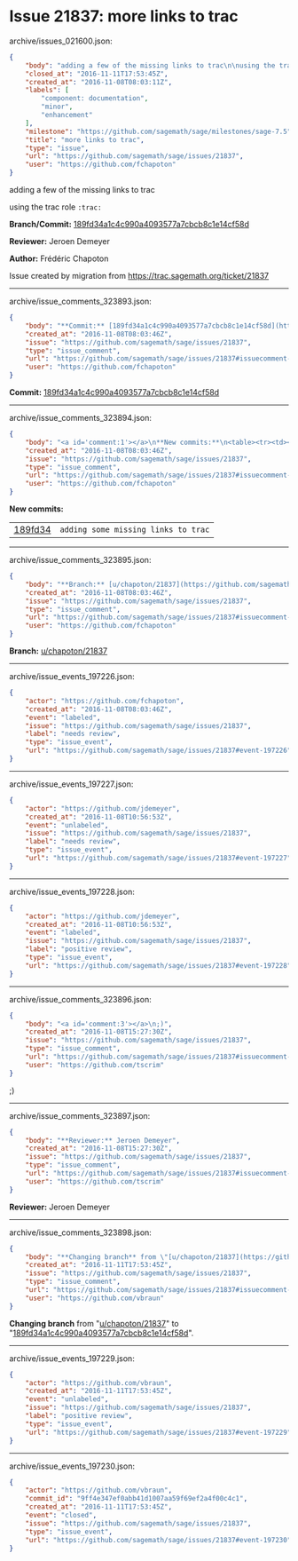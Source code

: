 # Issue 21837: more links to trac

archive/issues_021600.json:
```json
{
    "body": "adding a few of the missing links to trac\n\nusing the trac role `:trac:`\n\n**Branch/Commit:** [189fd34a1c4c990a4093577a7cbcb8c1e14cf58d](https://github.com/sagemath/sagetrac-mirror/commit/189fd34a1c4c990a4093577a7cbcb8c1e14cf58d)\n\n**Reviewer:** Jeroen Demeyer\n\n**Author:** Fr\u00e9d\u00e9ric Chapoton\n\nIssue created by migration from https://trac.sagemath.org/ticket/21837\n\n",
    "closed_at": "2016-11-11T17:53:45Z",
    "created_at": "2016-11-08T08:03:11Z",
    "labels": [
        "component: documentation",
        "minor",
        "enhancement"
    ],
    "milestone": "https://github.com/sagemath/sage/milestones/sage-7.5",
    "title": "more links to trac",
    "type": "issue",
    "url": "https://github.com/sagemath/sage/issues/21837",
    "user": "https://github.com/fchapoton"
}
```
adding a few of the missing links to trac

using the trac role `:trac:`

**Branch/Commit:** [189fd34a1c4c990a4093577a7cbcb8c1e14cf58d](https://github.com/sagemath/sagetrac-mirror/commit/189fd34a1c4c990a4093577a7cbcb8c1e14cf58d)

**Reviewer:** Jeroen Demeyer

**Author:** Frédéric Chapoton

Issue created by migration from https://trac.sagemath.org/ticket/21837





---

archive/issue_comments_323893.json:
```json
{
    "body": "**Commit:** [189fd34a1c4c990a4093577a7cbcb8c1e14cf58d](https://github.com/sagemath/sagetrac-mirror/commit/189fd34a1c4c990a4093577a7cbcb8c1e14cf58d)",
    "created_at": "2016-11-08T08:03:46Z",
    "issue": "https://github.com/sagemath/sage/issues/21837",
    "type": "issue_comment",
    "url": "https://github.com/sagemath/sage/issues/21837#issuecomment-323893",
    "user": "https://github.com/fchapoton"
}
```

**Commit:** [189fd34a1c4c990a4093577a7cbcb8c1e14cf58d](https://github.com/sagemath/sagetrac-mirror/commit/189fd34a1c4c990a4093577a7cbcb8c1e14cf58d)



---

archive/issue_comments_323894.json:
```json
{
    "body": "<a id='comment:1'></a>\n**New commits:**\n<table><tr><td><a href=\"https://github.com/sagemath/sagetrac-mirror/commit/189fd34a1c4c990a4093577a7cbcb8c1e14cf58d\">189fd34</a></td><td><code>adding some missing links to trac</code></td></tr></table>\n",
    "created_at": "2016-11-08T08:03:46Z",
    "issue": "https://github.com/sagemath/sage/issues/21837",
    "type": "issue_comment",
    "url": "https://github.com/sagemath/sage/issues/21837#issuecomment-323894",
    "user": "https://github.com/fchapoton"
}
```

<a id='comment:1'></a>
**New commits:**
<table><tr><td><a href="https://github.com/sagemath/sagetrac-mirror/commit/189fd34a1c4c990a4093577a7cbcb8c1e14cf58d">189fd34</a></td><td><code>adding some missing links to trac</code></td></tr></table>




---

archive/issue_comments_323895.json:
```json
{
    "body": "**Branch:** [u/chapoton/21837](https://github.com/sagemath/sagetrac-mirror/tree/u/chapoton/21837)",
    "created_at": "2016-11-08T08:03:46Z",
    "issue": "https://github.com/sagemath/sage/issues/21837",
    "type": "issue_comment",
    "url": "https://github.com/sagemath/sage/issues/21837#issuecomment-323895",
    "user": "https://github.com/fchapoton"
}
```

**Branch:** [u/chapoton/21837](https://github.com/sagemath/sagetrac-mirror/tree/u/chapoton/21837)



---

archive/issue_events_197226.json:
```json
{
    "actor": "https://github.com/fchapoton",
    "created_at": "2016-11-08T08:03:46Z",
    "event": "labeled",
    "issue": "https://github.com/sagemath/sage/issues/21837",
    "label": "needs review",
    "type": "issue_event",
    "url": "https://github.com/sagemath/sage/issues/21837#event-197226"
}
```



---

archive/issue_events_197227.json:
```json
{
    "actor": "https://github.com/jdemeyer",
    "created_at": "2016-11-08T10:56:53Z",
    "event": "unlabeled",
    "issue": "https://github.com/sagemath/sage/issues/21837",
    "label": "needs review",
    "type": "issue_event",
    "url": "https://github.com/sagemath/sage/issues/21837#event-197227"
}
```



---

archive/issue_events_197228.json:
```json
{
    "actor": "https://github.com/jdemeyer",
    "created_at": "2016-11-08T10:56:53Z",
    "event": "labeled",
    "issue": "https://github.com/sagemath/sage/issues/21837",
    "label": "positive review",
    "type": "issue_event",
    "url": "https://github.com/sagemath/sage/issues/21837#event-197228"
}
```



---

archive/issue_comments_323896.json:
```json
{
    "body": "<a id='comment:3'></a>\n;)",
    "created_at": "2016-11-08T15:27:30Z",
    "issue": "https://github.com/sagemath/sage/issues/21837",
    "type": "issue_comment",
    "url": "https://github.com/sagemath/sage/issues/21837#issuecomment-323896",
    "user": "https://github.com/tscrim"
}
```

<a id='comment:3'></a>
;)



---

archive/issue_comments_323897.json:
```json
{
    "body": "**Reviewer:** Jeroen Demeyer",
    "created_at": "2016-11-08T15:27:30Z",
    "issue": "https://github.com/sagemath/sage/issues/21837",
    "type": "issue_comment",
    "url": "https://github.com/sagemath/sage/issues/21837#issuecomment-323897",
    "user": "https://github.com/tscrim"
}
```

**Reviewer:** Jeroen Demeyer



---

archive/issue_comments_323898.json:
```json
{
    "body": "**Changing branch** from \"[u/chapoton/21837](https://github.com/sagemath/sagetrac-mirror/tree/u/chapoton/21837)\" to \"[189fd34a1c4c990a4093577a7cbcb8c1e14cf58d](https://github.com/sagemath/sagetrac-mirror/commit/189fd34a1c4c990a4093577a7cbcb8c1e14cf58d)\".",
    "created_at": "2016-11-11T17:53:45Z",
    "issue": "https://github.com/sagemath/sage/issues/21837",
    "type": "issue_comment",
    "url": "https://github.com/sagemath/sage/issues/21837#issuecomment-323898",
    "user": "https://github.com/vbraun"
}
```

**Changing branch** from "[u/chapoton/21837](https://github.com/sagemath/sagetrac-mirror/tree/u/chapoton/21837)" to "[189fd34a1c4c990a4093577a7cbcb8c1e14cf58d](https://github.com/sagemath/sagetrac-mirror/commit/189fd34a1c4c990a4093577a7cbcb8c1e14cf58d)".



---

archive/issue_events_197229.json:
```json
{
    "actor": "https://github.com/vbraun",
    "created_at": "2016-11-11T17:53:45Z",
    "event": "unlabeled",
    "issue": "https://github.com/sagemath/sage/issues/21837",
    "label": "positive review",
    "type": "issue_event",
    "url": "https://github.com/sagemath/sage/issues/21837#event-197229"
}
```



---

archive/issue_events_197230.json:
```json
{
    "actor": "https://github.com/vbraun",
    "commit_id": "9ff4e347ef0abb41d1007aa59f69ef2a4f00c4c1",
    "created_at": "2016-11-11T17:53:45Z",
    "event": "closed",
    "issue": "https://github.com/sagemath/sage/issues/21837",
    "type": "issue_event",
    "url": "https://github.com/sagemath/sage/issues/21837#event-197230"
}
```
